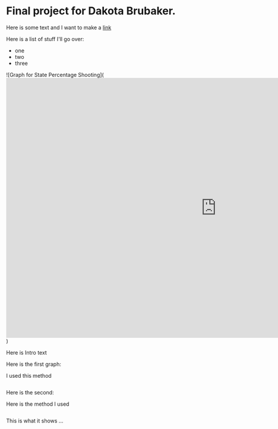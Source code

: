 # Final project for Dakota Brubaker.

Here is some text and I want to make a [link](https://fivethirtyeight.com/features/where-police-have-killed-americans-in-2015/)

Here is a list of stuff I'll go over:
* one 
* two 
* three

![Graph for State Percentage Shooting](<iframe width="1129" height="698" seamless frameborder="0" scrolling="no" src="https://docs.google.com/spreadsheets/d/e/2PACX-1vQw0hyjwUqtaHscofgS01TQXBX2abllsGuYY9bb-Dju2f1KHYEXRU_cXjuhTPh_IWsI7NRYz2tEzT5x/pubchart?oid=954737982&amp;format=interactive"></iframe>)

Here is Intro text 

Here is the first graph:

I used this method 

```
```

Here is the second: 

Here is the method I used 

```
```

This is what it shows ...
